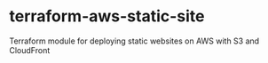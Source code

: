# terraform-aws-static-site
Terraform module for deploying static websites on AWS with S3 and CloudFront
